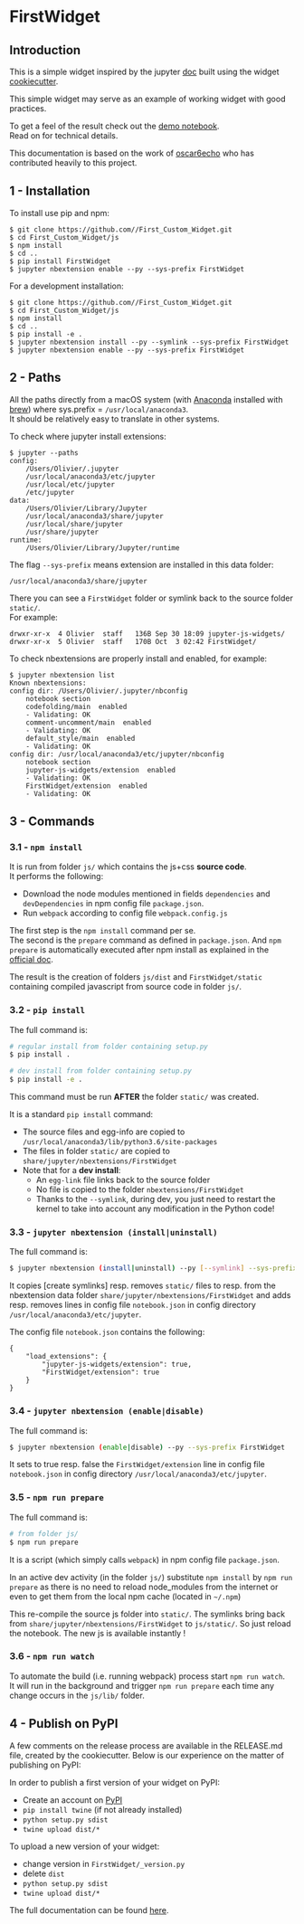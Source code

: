 # FirstWidget

## Introduction

This is a simple widget inspired by the jupyter [doc](https://ipywidgets.readthedocs.io/en/stable/) built using the widget [cookiecutter](https://github.com/jupyter-widgets/widget-cookiecutter).  

This simple widget may serve as an example of working widget with good practices.

To get a feel of the result check out the [demo notebook](https://github.com/ocoudray/FirstWidget/blob/master/notebooks/demo.ipynb).  
Read on for technical details.  

This documentation is based on the work of [oscar6echo](https://gitlab.com/oscar6echo/jupyter-widget-d3-slider/blob/master/README.md) who has contributed heavily to this project.

## 1 - Installation

To install use pip and npm:

    $ git clone https://github.com//First_Custom_Widget.git
    $ cd First_Custom_Widget/js
    $ npm install
    $ cd ..
    $ pip install FirstWidget
    $ jupyter nbextension enable --py --sys-prefix FirstWidget


For a development installation:

    $ git clone https://github.com//First_Custom_Widget.git
    $ cd First_Custom_Widget/js
    $ npm install
    $ cd ..
    $ pip install -e .
    $ jupyter nbextension install --py --symlink --sys-prefix FirstWidget
    $ jupyter nbextension enable --py --sys-prefix FirstWidget

## 2 - Paths

All the paths directly from a macOS system (with [Anaconda](https://www.anaconda.com/what-is-anaconda/) installed with [brew](https://brew.sh/)) where sys.prefix = `/usr/local/anaconda3`.  
It should be relatively easy to translate in other systems.  


To check where jupyter install extensions:

    $ jupyter --paths
    config:
        /Users/Olivier/.jupyter
        /usr/local/anaconda3/etc/jupyter
        /usr/local/etc/jupyter
        /etc/jupyter
    data:
        /Users/Olivier/Library/Jupyter
        /usr/local/anaconda3/share/jupyter
        /usr/local/share/jupyter
        /usr/share/jupyter
    runtime:
        /Users/Olivier/Library/Jupyter/runtime

The flag `--sys-prefix` means extension are installed in this data folder:

    /usr/local/anaconda3/share/jupyter

There you can see a `FirstWidget` folder or symlink back to the source folder `static/`.  
For example:

    drwxr-xr-x  4 Olivier  staff   136B Sep 30 18:09 jupyter-js-widgets/
    drwxr-xr-x  5 Olivier  staff   170B Oct  3 02:42 FirstWidget/

To check nbextensions are properly install and enabled, for example:

    $ jupyter nbextension list
    Known nbextensions:
    config dir: /Users/Olivier/.jupyter/nbconfig
        notebook section
        codefolding/main  enabled 
        - Validating: OK
        comment-uncomment/main  enabled 
        - Validating: OK
        default_style/main  enabled 
        - Validating: OK
    config dir: /usr/local/anaconda3/etc/jupyter/nbconfig
        notebook section
        jupyter-js-widgets/extension  enabled 
        - Validating: OK
        FirstWidget/extension  enabled 
        - Validating: OK


## 3 - Commands

### 3.1 - `npm install`

It is run from folder `js/` which contains the js+css **source code**.  
It performs the following:
+ Download the node modules mentioned in fields `dependencies` and `devDependencies` in npm config file `package.json`.
+ Run `webpack` according to config file `webpack.config.js`

The first step is the `npm install` command per se.  
The second is the `prepare` command as defined in `package.json`. And `npm prepare` is automatically executed after npm install as explained in the [official doc](https://docs.npmjs.com/misc/scripts).

The result is the creation of folders `js/dist` and `FirstWidget/static` containing compiled javascript from source code in folder `js/`.

### 3.2 - `pip install`

The full command is:
```bash
# regular install from folder containing setup.py
$ pip install .

# dev install from folder containing setup.py
$ pip install -e .
```

This command must be run **AFTER** the folder `static/` was created.

It is a standard `pip install` command:
+ The source files and egg-info are copied to `/usr/local/anaconda3/lib/python3.6/site-packages`
+ The files in folder `static/` are copied to `share/jupyter/nbextensions/FirstWidget`
+ Note that for a **dev install**:
    + An `egg-link` file links back to the source folder
    + No file is copied to the folder `nbextensions/FirstWidget`
    + Thanks to the `--symlink`, during dev, you just need to restart the kernel to take into account any modification in the Python code!

### 3.3 - `jupyter nbextension (install|uninstall)`

The full command is:
```bash
$ jupyter nbextension (install|uninstall) --py [--symlink] --sys-prefix FirstWidget
```

It copies [create symlinks] resp. removes `static/` files to resp. from the nbextension data folder `share/jupyter/nbextensions/FirstWidget` and adds resp. removes lines in config file `notebook.json` in config directory `/usr/local/anaconda3/etc/jupyter`.

The config file `notebook.json` contains the following:

    {
        "load_extensions": {
            "jupyter-js-widgets/extension": true,
            "FirstWidget/extension": true
        }
    }


### 3.4 - `jupyter nbextension (enable|disable)`

The full command is:
```bash
$ jupyter nbextension (enable|disable) --py --sys-prefix FirstWidget
```

It sets to true resp. false the `FirstWidget/extension` line in config file `notebook.json` in config directory `/usr/local/anaconda3/etc/jupyter`.

### 3.5 - `npm run prepare`

The full command is:
```bash
# from folder js/
$ npm run prepare
```
It is a script (which simply calls `webpack`) in npm config file `package.json`.  

In an active dev activity (in the folder `js/`) substitute `npm install` by `npm run prepare` as there is no need to reload node_modules from the internet or even to get them from the local npm cache (located in `~/.npm`)

This re-compile the source js folder into `static/`. The symlinks bring back from `share/jupyter/nbextensions/FirstWidget` to `js/static/`. So just reload the notebook. The new js is available instantly !

### 3.6 - `npm run watch`

To automate the build (i.e. running webpack) process start `npm run watch`.  
It will run in the background and trigger `npm run prepare` each time any change occurs in the `js/lib/` folder.  

## 4 - Publish on PyPI 

A few comments on the release process are available in the RELEASE.md file, created by the cookiecutter. Below is our experience on the matter of publishing on PyPI:

In order to publish a first version of your widget on PyPI:
+ Create an account on [PyPI](https://pypi.python.org/pypi?%3Aaction=register_form)
+ `pip install twine` (if not already installed)
+ `python setup.py sdist`
+ `twine upload dist/*`

To upload a new version of your widget:
+ change version in `FirstWidget/_version.py`
+ delete `dist`
+ `python setup.py sdist`
+ `twine upload dist/*`

The full documentation can be found [here](https://packaging.python.org/tutorials/distributing-packages/).

